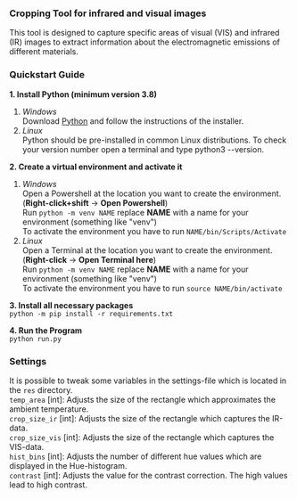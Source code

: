 ### Cropping Tool for infrared and visual images
This tool is designed to capture specific areas of visual (VIS) and infrared (IR) images to extract 
information about the electromagnetic emissions of different materials. 

### Quickstart Guide
**1. Install Python (minimum version 3.8)**
   1. *Windows* \
   Download [Python](https://www.python.org/downloads/) and follow the instructions of the installer.
   2. *Linux* \
   Python should be pre-installed in common Linux distributions. To check your version number open a terminal and type
   python3 --version. 

**2. Create a virtual environment and activate it**
   1. *Windows* \
   Open a Powershell at the location you want to create the environment. \
   (**Right-click+shift** -> **Open Powershell**) \
   Run `python -m venv NAME` replace **NAME** with a name for your environment (something like "venv") \
   To activate the environment you have to run `NAME/bin/Scripts/Activate`
   2. *Linux* \
   Open a Terminal at  the location you want to create the environment. \
   (**Right-click** -> **Open Terminal here**) \
   Run `python -m venv NAME` replace **NAME** with a name for your environment (something like "venv") \
   To activate the environment you have to run `source NAME/bin/activate` 

**3. Install all necessary packages** \
   `python -m pip install -r requirements.txt` 

**4. Run the Program** \
   `python run.py`

### Settings
It is possible to tweak some variables in the settings-file which is located in the `res` directory.\
`temp_area` [int]: Adjusts the size of the rectangle which approximates the ambient temperature. \
`crop_size_ir` [int]: Adjusts the size of the rectangle which captures the IR-data. \
`crop_size_vis` [int]: Adjusts the size of the rectangle which captures the VIS-data. \
`hist_bins` [int]: Adjusts the number of different hue values which are displayed in the Hue-histogram. \
`contrast` [int]: Adjusts the value for the contrast correction. The high values lead to high contrast.